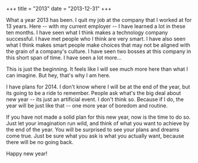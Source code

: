 +++
title = "2013"
date = "2013-12-31"
+++

What a year 2013 has been. I quit my job at the company that I worked at for 13 years. Here -- with my current employer -- I have learned a lot in these ten months. I have seen what I think makes a technology company successful. I have met people who I think are very smart. I have also seen what I think makes smart people make choices that may not be aligned with the grain of a company's culture. I have seen two bosses at this company in this short span of time. I have seen a lot more...

This is just the beginning. It feels like I will see much more here than what I can imagine. But hey, that's why I am here.

I have plans for 2014. I don't know where I will be at the end of the year, but its going to be a ride to remember. People ask what's the big deal about new year -- its just an artificial event. I don't think so. Because if I do, the year will be just like that -- one more year of boredom and routine.

If you have not made a solid plan for this new year, now is the time to do so. Just let your imagination run wild, and think of what you want to achieve by the end of the year. You will be surprised to see your plans and dreams come true. Just be sure what you ask is what you actually want, because there will be no going back.

Happy new year!
